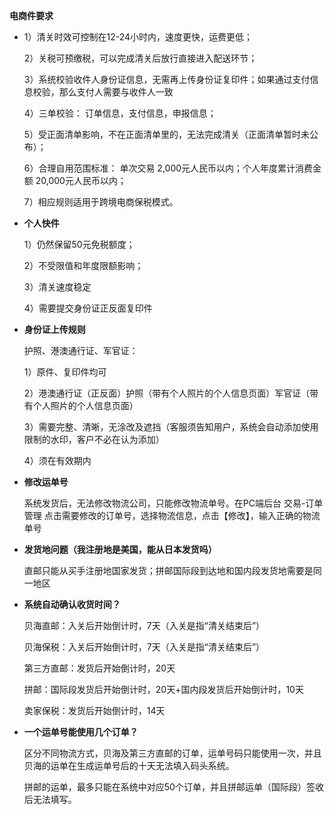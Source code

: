 **电商件要求**

* 1）清关时效可控制在12-24小时内，速度更快，运费更低；

  2）关税可预缴税，可以完成清关后放行直接进入配送环节；

  3）系统校验收件人身份证信息，无需再上传身份证复印件；如果通过支付信息校验，那么支付人需要与收件人一致

  4）三单校验： 订单信息，支付信息，申报信息；

  5）受正面清单影响，不在正面清单里的，无法完成清关（正面清单暂时未公布）；

  6）合理自用范围标准： 单次交易 2,000元人民币以内；个人年度累计消费金额 20,000元人民币以内；

  7）相应规则适用于跨境电商保税模式。

* **个人快件**

  1）仍然保留50元免税额度；

  2）不受限值和年度限额影响；

  3）清关速度稳定

  4）需要提交身份证正反面复印件

* **身份证上传规则**

  护照、港澳通行证、军官证：

  1）原件、复印件均可

  2）港澳通行证（正反面）护照（带有个人照片的个人信息页面）军官证（带有个人照片的个人信息页面）

  3）需要完整、清晰，无涂改及遮挡（客服须告知用户，系统会自动添加使用限制的水印，客户不必在认为添加）

  4）须在有效期内

* **修改运单号**

  系统发货后，无法修改物流公司，只能修改物流单号。在PC端后台 交易-订单管理 点击需要修改的订单号，选择物流信息，点击【修改】，输入正确的物流单号

* **发货地问题（我注册地是美国，能从日本发货吗）**

  直邮只能从买手注册地国家发货；拼邮国际段到达地和国内段发货地需要是同一地区

* **系统自动确认收货时间？**

  贝海直邮：入关后开始倒计时，7天（入关是指“清关结束后”）

  贝海保税：入关后开始倒计时，7天（入关是指“清关结束后”）

  第三方直邮：发货后开始倒计时，20天

  拼邮：国际段发货后开始倒计时，20天+国内段发货后开始倒计时，10天

  卖家保税：发货后开始倒计时，14天

* **一个运单号能使用几个订单？**

  区分不同物流方式，贝海及第三方直邮的订单，运单号码只能使用一次，并且贝海的运单在生成运单号后的十天无法填入码头系统。

  拼邮的运单，最多只能在系统中对应50个订单，并且拼邮运单（国际段）签收后无法填写。



